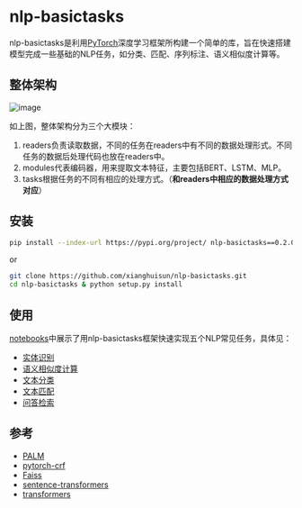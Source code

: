 # nlp-basictasks

nlp-basictasks是利用[PyTorch](https://pytorch.org/get-started/locally/)深度学习框架所构建一个简单的库，旨在快速搭建模型完成一些基础的NLP任务，如分类、匹配、序列标注、语义相似度计算等。



## 整体架构

![image](https://user-images.githubusercontent.com/89245998/130556405-b8cd394c-434a-415e-b048-3e352fa413a1.png)

如上图，整体架构分为三个大模块：

1. readers负责读取数据，不同的任务在readers中有不同的数据处理形式。不同任务的数据后处理代码也放在readers中。
2. modules代表编码器，用来提取文本特征，主要包括BERT、LSTM、MLP。
3. tasks根据任务的不同有相应的处理方式。（**和readers中相应的数据处理方式对应**）

## 安装

```bash
pip install --index-url https://pypi.org/project/ nlp-basictasks==0.2.0
```

or

```bash
git clone https://github.com/xianghuisun/nlp-basictasks.git
cd nlp-basictasks & python setup.py install
```



## 使用

[notebooks](https://github.com/xianghuisun/nlp-basictasks/tree/main/docs/notebooks)中展示了用nlp-basictasks框架快速实现五个NLP常见任务，具体见：

- [实体识别](https://github.com/xianghuisun/nlp-basictasks/blob/main/docs/notebooks/ner.ipynb)
- [语义相似度计算](https://github.com/xianghuisun/nlp-basictasks/blob/main/docs/notebooks/sts.ipynb)
- [文本分类](https://github.com/xianghuisun/nlp-basictasks/blob/main/docs/notebooks/text_classification.ipynb)
- [文本匹配](https://github.com/xianghuisun/nlp-basictasks/blob/main/docs/notebooks/text_match.ipynb)
- [问答检索](https://github.com/xianghuisun/nlp-basictasks/blob/main/docs/notebooks/qa_system.ipynb)


## 参考
- [PALM](https://github.com/PaddlePaddle/PALM)
- [pytorch-crf](https://github.com/kmkurn/pytorch-crf)
- [Faiss](https://github.com/facebookresearch/faiss)
- [sentence-transformers](https://github.com/UKPLab/sentence-transformers)
- [transformers](https://github.com/huggingface/transformers)




